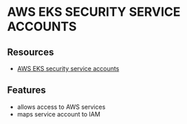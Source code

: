 # AWS EKS SECURITY SERVICE ACCOUNTS

## Resources

- [AWS EKS security service accounts](https://docs.aws.amazon.com/eks/latest/userguide/service-accounts.html)

## Features

- allows access to AWS services
- maps service account to IAM
